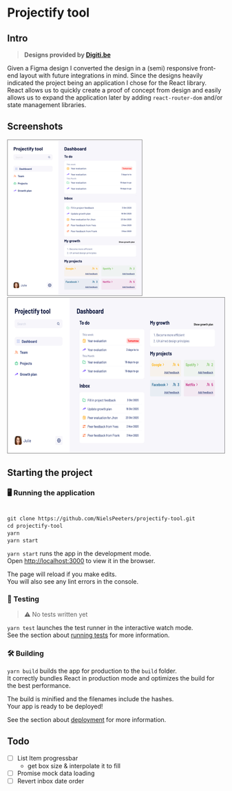 # Projectify tool

## Intro

> **Designs provided by [Digiti.be](https://digiti.be)**

Given a Figma design I converted the design in a (semi) responsive front-end layout with future integrations in mind. Since the designs heavily indicated the project being an application I chose for the React library. React allows us to quickly create a proof of concept from design and easily allows us to expand the application later by adding `react-router-dom` and/or state management libraries.

## Screenshots

<img style="border: 1px gray solid; margin-right: 50px" src="./docs/screenshot_vertical.jpg" alt="Vertical preview"
	title="Vertical preview" width="312" height="360" />
<img style="border: 1px gray solid;" src="./docs/screenshot_horizontal.jpg" alt="Horizontal preview"
	title="Horizontal preview" width="622,5" height="360" />

## Starting the project

### 🖥 Running the application
\
`git clone https://github.com/NielsPeeters/projectify-tool.git` \
`cd projectify-tool` \
`yarn` \
`yarn start`

`yarn start` runs the app in the development mode.<br />
Open [http://localhost:3000](http://localhost:3000) to view it in the browser.

The page will reload if you make edits.<br />
You will also see any lint errors in the console.

### 🧪 Testing

> ⚠️ No tests written yet

`yarn test` launches the test runner in the interactive watch mode.<br />
See the section about [running tests](https://facebook.github.io/create-react-app/docs/running-tests) for more information.

### 🛠 Building

`yarn build` builds the app for production to the `build` folder.<br />
It correctly bundles React in production mode and optimizes the build for the best performance.

The build is minified and the filenames include the hashes.<br />
Your app is ready to be deployed!

See the section about [deployment](https://facebook.github.io/create-react-app/docs/deployment) for more information.

## Todo

- [ ] List Item progressbar
  - get box size & interpolate it to fill
- [ ] Promise mock data loading
- [ ] Revert inbox date order
